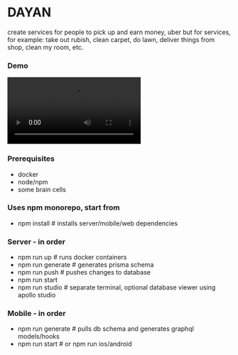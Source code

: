 # DAYAN
create services for people to pick up and earn money, uber but for services, for example: take out rubish, clean carpet, do lawn, deliver things from shop, clean my room, etc.

### Demo
![](https://github.com/vko-online/dayan/raw/main/assets/demo.mov)


### Prerequisites
- docker
- node/npm
- some brain cells

### Uses npm monorepo, start from
- npm install # installs server/mobile/web dependencies

### Server - in order
- npm run up # runs docker containers
- npm run generate # generates prisma schema
- npm run push # pushes changes to database
- npm run start
- npm run studio # separate terminal, optional database viewer using apollo studio


### Mobile - in order
- npm run generate # pulls db schema and generates graphql models/hooks
- npm run start # or npm run ios/android
